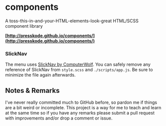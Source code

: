 # components
A toss-this-in-and-your-HTML-elements-look-great HTML/SCSS component library

**[http://presskode.github.io/components/](http://presskode.github.io/components/)**

### SlickNav ###

The menu uses [SlickNav by ComputerWolf](https://github.com/ComputerWolf/SlickNav). You can safely remove any reference of SlickNav from `style.scss` and `./scripts/app.js`. Be sure to minimize the file again afterwards.

## Notes & Remarks ##

I've never really committed much to GitHub before, so pardon me if things are a bit weird or incomplete. This project is a way for me to teach and learn at the same time so if you have any remarks please submit a pull request with improvements and/or drop a comment or issue.
